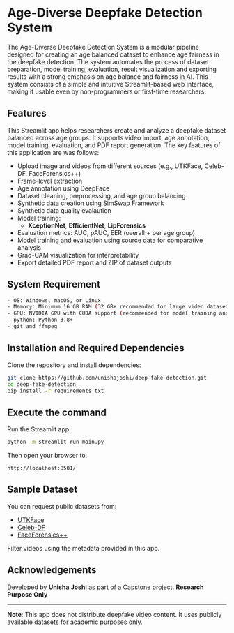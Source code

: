 # Age-Diverse Deepfake Detection System
The Age-Diverse Deepfake Detection System is a modular
pipeline designed for creating an age balanced dataset to enhance age fairness in
the deepfake detection. The system automates the process of dataset
preparation, model training, evaluation, result visualization and exporting
results with a strong emphasis on age balance and fairness
in AI. This system consists of a simple
and intuitive Streamlit-based web interface, making it usable even by non-programmers or first-time researchers.

## Features
This Streamlit app helps researchers create and analyze a deepfake dataset balanced across age groups. It supports video import, age annotation, model training, evaluation, and PDF report generation. The key features of this application are was follows:

- Upload image and videos from different sources (e.g., UTKFace, Celeb-DF, FaceForensics++)
- Frame-level extraction 
- Age annotation using DeepFace
- Dataset cleaning, preprocessing, and age group balancing
- Synthetic data creation using SimSwap Framework
- Synthetic data quality evalaution
- Model training:
  - **XceptionNet**, **EfficientNet**, **LipForensics**
- Evaluation metrics: AUC, pAUC, EER (overall + per age group)
- Model training and evaluation using source data for comparative analysis
- Grad-CAM visualization for interpretability
- Export detailed PDF report and ZIP of dataset outputs

## System Requirement
```bash
- OS: Windows, macOS, or Linux
- Memory: Minimum 16 GB RAM (32 GB+ recommended for large video datasets)
- GPU: NVIDIA GPU with CUDA support (recommended for model training and Grad-CAM)
- python: Python 3.8+
- git and ffmpeg
```

## Installation and Required Dependencies

Clone the repository and install dependencies:
```bash
git clone https://github.com/unishajoshi/deep-fake-detection.git
cd deep-fake-detection
pip install -r requirements.txt
```

## Execute the command

Run the Streamlit app:
```bash
python -m streamlit run main.py
```

Then open your browser to:
```
http://localhost:8501/
```

## Sample Dataset

You can request public datasets from:
- [UTKFace]((https://susanqq.github.io/UTKFace/))
- [Celeb-DF](https://github.com/yuezunli/celeb-deepfakeforensics)
- [FaceForensics++](https://github.com/ondyari/FaceForensics)

Filter videos using the metadata provided in this app.

## Acknowledgements

Developed by **Unisha Joshi** as part of a Capstone project. 
**Research Purpose Only**

---

**Note**: This app does not distribute deepfake video content. It uses publicly available datasets for academic purposes only.
